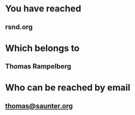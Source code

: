 # You have reached

## rsnd.org

# Which belongs to

## Thomas Rampelberg

# Who can be reached by email

## thomas@saunter.org
